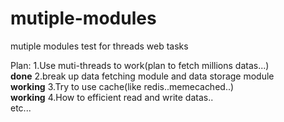 # mutiple-modules
mutiple modules test for threads web tasks

Plan:
  1.Use muti-threads to work(plan to fetch millions datas...)<br> <strong>done</strong>
  2.break up data fetching module and data storage module <br>  <strong>working</strong>
  3.Try to use cache(like redis..memecached..)<br> <strong>working</strong>
  4.How to efficient read and write datas..<br>
  etc...<br>
  
  
